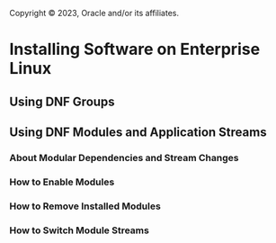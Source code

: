 Copyright © 2023, Oracle and/or its affiliates.

# Installing Software on Enterprise Linux

## Using DNF Groups

## Using DNF Modules and Application Streams

### About Modular Dependencies and Stream Changes

### How to Enable Modules

### How to Remove Installed Modules

### How to Switch Module Streams

